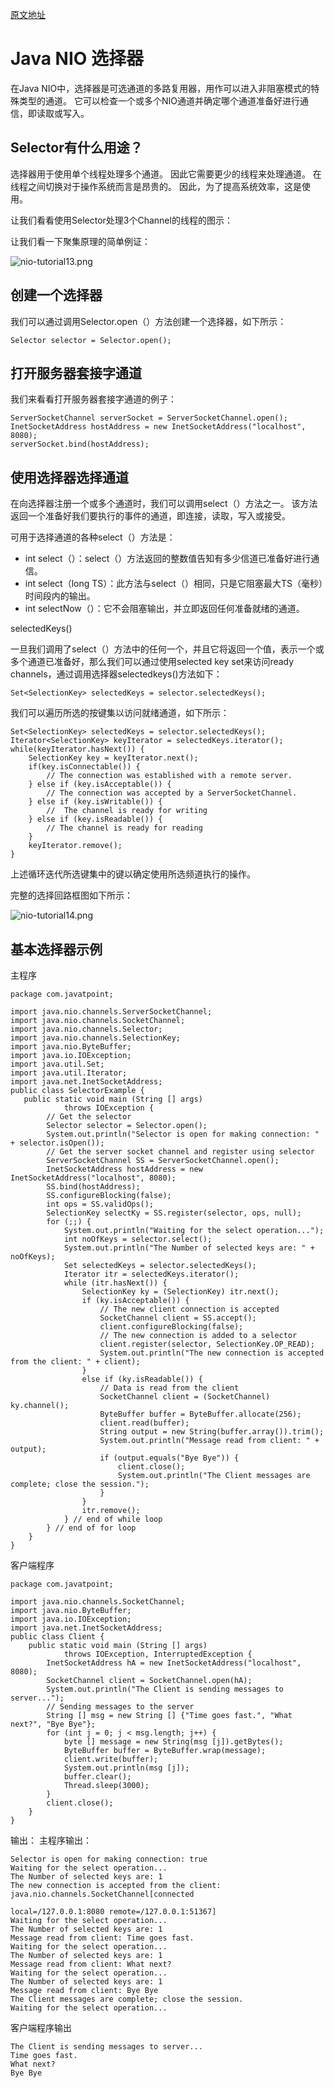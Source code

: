 [原文地址](https://www.javatpoint.com/java-nio-selector)
# Java NIO 选择器
在Java NIO中，选择器是可选通道的多路复用器，用作可以进入非阻塞模式的特殊类型的通道。 它可以检查一个或多个NIO通道并确定哪个通道准备好进行通信，即读取或写入。
## Selector有什么用途？
选择器用于使用单个线程处理多个通道。 因此它需要更少的线程来处理通道。 在线程之间切换对于操作系统而言是昂贵的。 因此，为了提高系统效率，这是使用。

让我们看看使用Selector处理3个Channel的线程的图示：

让我们看一下聚集原理的简单例证：

![nio-tutorial13.png](nio-tutorial13.png)
## 创建一个选择器
我们可以通过调用Selector.open（）方法创建一个选择器，如下所示：
```
Selector selector = Selector.open();  
```
## 打开服务器套接字通道
我们来看看打开服务器套接字通道的例子：
```
ServerSocketChannel serverSocket = ServerSocketChannel.open();  
InetSocketAddress hostAddress = new InetSocketAddress("localhost", 8080);  
serverSocket.bind(hostAddress);  
```

## 使用选择器选择通道
在向选择器注册一个或多个通道时，我们可以调用select（）方法之一。 该方法返回一个准备好我们要执行的事件的通道，即连接，读取，写入或接受。

可用于选择通道的各种select（）方法是：
- int select（）：select（）方法返回的整数值告知有多少信道已准备好进行通信。
- int select（long TS）：此方法与select（）相同，只是它阻塞最大TS（毫秒）时间段内的输出。
- int selectNow（）：它不会阻塞输出，并立即返回任何准备就绪的通道。

selectedKeys()

一旦我们调用了select（）方法中的任何一个，并且它将返回一个值，表示一个或多个通道已准备好，那么我们可以通过使用selected key set来访问ready channels，通过调用选择器selectedkeys()方法如下：
```
Set<SelectionKey> selectedKeys = selector.selectedKeys();  
```
我们可以遍历所选的按键集以访问就绪通道，如下所示：
```
Set<SelectionKey> selectedKeys = selector.selectedKeys();  
Iterator<SelectionKey> keyIterator = selectedKeys.iterator();  
while(keyIterator.hasNext()) {    
    SelectionKey key = keyIterator.next();  
    if(key.isConnectable()) {  
        // The connection was established with a remote server.  
    } else if (key.isAcceptable()) {  
        // The connection was accepted by a ServerSocketChannel.  
    } else if (key.isWritable()) {  
        //  The channel is ready for writing  
    } else if (key.isReadable()) {  
        // The channel is ready for reading  
    }  
    keyIterator.remove();  
}  
```
上述循环迭代所选键集中的键以确定使用所选频道执行的操作。

完整的选择回路框图如下所示：

![nio-tutorial14.png](nio-tutorial14.png)

## 基本选择器示例
主程序
```
package com.javatpoint;  

import java.nio.channels.ServerSocketChannel;  
import java.nio.channels.SocketChannel;  
import java.nio.channels.Selector;  
import java.nio.channels.SelectionKey;  
import java.nio.ByteBuffer;  
import java.io.IOException;  
import java.util.Set;  
import java.util.Iterator;  
import java.net.InetSocketAddress;  
public class SelectorExample {  
   public static void main (String [] args)  
            throws IOException {  
        // Get the selector  
        Selector selector = Selector.open();  
        System.out.println("Selector is open for making connection: " + selector.isOpen());  
        // Get the server socket channel and register using selector  
        ServerSocketChannel SS = ServerSocketChannel.open();  
        InetSocketAddress hostAddress = new InetSocketAddress("localhost", 8080);  
        SS.bind(hostAddress);  
        SS.configureBlocking(false);  
        int ops = SS.validOps();  
        SelectionKey selectKy = SS.register(selector, ops, null);  
        for (;;) {  
            System.out.println("Waiting for the select operation...");  
            int noOfKeys = selector.select();  
            System.out.println("The Number of selected keys are: " + noOfKeys);  
            Set selectedKeys = selector.selectedKeys();  
            Iterator itr = selectedKeys.iterator();  
            while (itr.hasNext()) {  
                SelectionKey ky = (SelectionKey) itr.next();  
                if (ky.isAcceptable()) {  
                    // The new client connection is accepted  
                    SocketChannel client = SS.accept();  
                    client.configureBlocking(false);  
                    // The new connection is added to a selector  
                    client.register(selector, SelectionKey.OP_READ);  
                    System.out.println("The new connection is accepted from the client: " + client);  
                }  
                else if (ky.isReadable()) {  
                    // Data is read from the client  
                    SocketChannel client = (SocketChannel) ky.channel();  
                    ByteBuffer buffer = ByteBuffer.allocate(256);  
                    client.read(buffer);  
                    String output = new String(buffer.array()).trim();  
                    System.out.println("Message read from client: " + output);  
                    if (output.equals("Bye Bye")) {  
                        client.close();  
                        System.out.println("The Client messages are complete; close the session.");  
                    }  
                }  
                itr.remove();  
            } // end of while loop  
        } // end of for loop  
    }  
}  
```
客户端程序
```
package com.javatpoint;  

import java.nio.channels.SocketChannel;  
import java.nio.ByteBuffer;  
import java.io.IOException;  
import java.net.InetSocketAddress;  
public class Client {  
    public static void main (String [] args)  
            throws IOException, InterruptedException {  
        InetSocketAddress hA = new InetSocketAddress("localhost", 8080);  
        SocketChannel client = SocketChannel.open(hA);  
        System.out.println("The Client is sending messages to server...");  
        // Sending messages to the server     
        String [] msg = new String [] {"Time goes fast.", "What next?", "Bye Bye"};  
        for (int j = 0; j < msg.length; j++) {  
            byte [] message = new String(msg [j]).getBytes();  
            ByteBuffer buffer = ByteBuffer.wrap(message);  
            client.write(buffer);  
            System.out.println(msg [j]);  
            buffer.clear();  
            Thread.sleep(3000);  
        }  
        client.close();               
    }  
}
```
输出：
主程序输出：
```
Selector is open for making connection: true  
Waiting for the select operation...  
The Number of selected keys are: 1  
The new connection is accepted from the client: java.nio.channels.SocketChannel[connected   

local=/127.0.0.1:8080 remote=/127.0.0.1:51367]  
Waiting for the select operation...  
The Number of selected keys are: 1  
Message read from client: Time goes fast.  
Waiting for the select operation...  
The Number of selected keys are: 1  
Message read from client: What next?  
Waiting for the select operation...  
The Number of selected keys are: 1  
Message read from client: Bye Bye  
The Client messages are complete; close the session.  
Waiting for the select operation...  
```
客户端程序输出
```
The Client is sending messages to server...  
Time goes fast.  
What next?  
Bye Bye  
```
